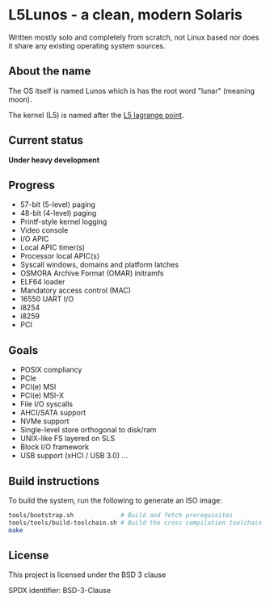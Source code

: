 # L5Lunos - a clean, modern Solaris

Written mostly solo and completely from scratch, not Linux based nor does it
share any existing operating system sources.

## About the name

The OS itself is named Lunos which is has the root word "lunar" (meaning moon).

The kernel (L5) is named after the [L5 lagrange point](https://en.wikipedia.org/wiki/Lagrange_point).

## Current status

**Under heavy development**

## Progress

- 57-bit (5-level) paging
- 48-bit (4-level) paging
- Printf-style kernel logging
- Video console
- I/O APIC
- Local APIC timer(s)
- Processor local APIC(s)
- Syscall windows, domains and platform latches
- OSMORA Archive Format (OMAR) initramfs
- ELF64 loader
- Mandatory access control (MAC)
- 16550 UART I/O
- i8254
- i8259
- PCI

## Goals

- POSIX compliancy
- PCIe
- PCI(e) MSI
- PCI(e) MSI-X
- File I/O syscalls
- AHCI/SATA support
- NVMe support
- Single-level store orthogonal to disk/ram
- UNIX-like FS layered on SLS
- Block I/O framework
- USB support (xHCI / USB 3.0)
...

## Build instructions

To build the system, run the following to generate an ISO image:

```sh
tools/bootstrap.sh             # Build and fetch prerequisites
tools/tools/build-toolchain.sh # Build the cross compilation toolchain
make
```

## License

This project is licensed under the BSD 3 clause

SPDX identifier: BSD-3-Clause
